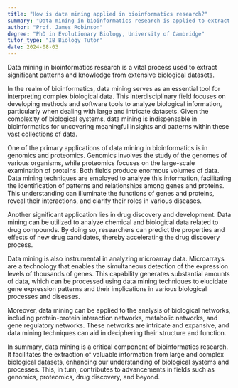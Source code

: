 ```yaml
---
title: "How is data mining applied in bioinformatics research?"
summary: "Data mining in bioinformatics research is applied to extract meaningful patterns and knowledge from large biological datasets."
author: "Prof. James Robinson"
degree: "PhD in Evolutionary Biology, University of Cambridge"
tutor_type: "IB Biology Tutor"
date: 2024-08-03
---
```


Data mining in bioinformatics research is a vital process used to extract significant patterns and knowledge from extensive biological datasets.

In the realm of bioinformatics, data mining serves as an essential tool for interpreting complex biological data. This interdisciplinary field focuses on developing methods and software tools to analyze biological information, particularly when dealing with large and intricate datasets. Given the complexity of biological systems, data mining is indispensable in bioinformatics for uncovering meaningful insights and patterns within these vast collections of data.

One of the primary applications of data mining in bioinformatics is in genomics and proteomics. Genomics involves the study of the genomes of various organisms, while proteomics focuses on the large-scale examination of proteins. Both fields produce enormous volumes of data. Data mining techniques are employed to analyze this information, facilitating the identification of patterns and relationships among genes and proteins. This understanding can illuminate the functions of genes and proteins, reveal their interactions, and clarify their roles in various diseases.

Another significant application lies in drug discovery and development. Data mining can be utilized to analyze chemical and biological data related to drug compounds. By doing so, researchers can predict the properties and effects of new drug candidates, thereby accelerating the drug discovery process.

Data mining is also instrumental in analyzing microarray data. Microarrays are a technology that enables the simultaneous detection of the expression levels of thousands of genes. This capability generates substantial amounts of data, which can be processed using data mining techniques to elucidate gene expression patterns and their implications in various biological processes and diseases.

Moreover, data mining can be applied to the analysis of biological networks, including protein-protein interaction networks, metabolic networks, and gene regulatory networks. These networks are intricate and expansive, and data mining techniques can aid in deciphering their structure and function.

In summary, data mining is a critical component of bioinformatics research. It facilitates the extraction of valuable information from large and complex biological datasets, enhancing our understanding of biological systems and processes. This, in turn, contributes to advancements in fields such as genomics, proteomics, drug discovery, and beyond.
    